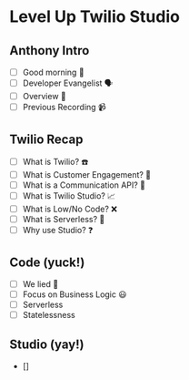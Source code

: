 # Level Up Twilio Studio

## Anthony Intro

- [ ] Good morning 🌅
- [ ] Developer Evangelist 🗣️
- [ ] Overview 🚧
- [ ] Previous Recording 📹

## Twilio Recap

- [ ] What is Twilio? ☎️
- [ ] What is Customer Engagement? 🛂
- [ ] What is a Communication API? 📲
- [ ] What is Twilio Studio? 📈
- [ ] What is Low/No Code? ❌
- [ ] What is Serverless? 🤖
- [ ] Why use Studio? ❓

## Code (yuck!)

- [ ] We lied 🤥
- [ ] Focus on Business Logic 😃
- [ ] Serverless
- [ ] Statelessness

## Studio (yay!)

- []
